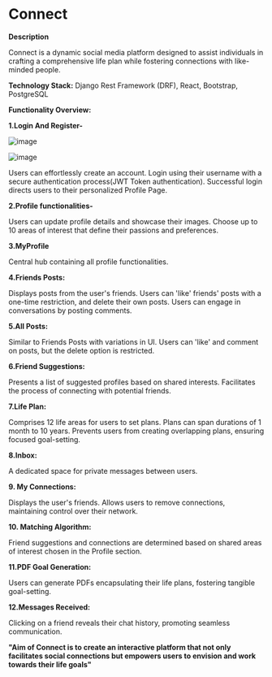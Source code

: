 
# Connect

**Description**

Connect is a dynamic social media platform designed to assist individuals in crafting a comprehensive life plan while fostering connections with like-minded people. 

**Technology Stack:** Django Rest Framework (DRF), React, Bootstrap, PostgreSQL

**Functionality Overview:**
 
**1.Login And Register-**

![image](https://github.com/AnubhavBangari3/Connect/assets/68240739/4c876ce7-bf30-4de3-a1e1-27eea4e488f5)

![image](https://github.com/AnubhavBangari3/Connect/assets/68240739/67b73b2e-c6ad-42b4-97c0-20b75ca7b5f4)


Users can effortlessly create an account.
Login using their username with a secure authentication process(JWT Token authentication).
Successful login directs users to their personalized Profile Page.
	
**2.Profile functionalities-**

Users can update profile details and showcase their images.
Choose up to 10 areas of interest that define their passions and preferences.
	

**3.MyProfile**

Central hub containing all profile functionalities.

**4.Friends Posts:**

Displays posts from the user's friends.
Users can 'like' friends' posts with a one-time restriction, and delete their own posts.
Users can engage in conversations by posting comments.

**5.All Posts:**

Similar to Friends Posts with variations in UI.
Users can 'like' and comment on posts, but the delete option is restricted.

**6.Friend Suggestions:**

Presents a list of suggested profiles based on shared interests.
Facilitates the process of connecting with potential friends.

**7.Life Plan:**

Comprises 12 life areas for users to set plans.
Plans can span durations of 1 month to 10 years.
Prevents users from creating overlapping plans, ensuring focused goal-setting.

**8.Inbox:**

A dedicated space for private messages between users.

**9. My Connections:**

Displays the user's friends.
Allows users to remove connections, maintaining control over their network.

**10. Matching Algorithm:**

Friend suggestions and connections are determined based on shared areas of interest chosen in the Profile section.

**11.PDF Goal Generation:**

Users can generate PDFs encapsulating their life plans, fostering tangible goal-setting.



**12.Messages Received:**

Clicking on a friend reveals their chat history, promoting seamless communication.

**"Aim of Connect is to create an interactive platform that not only facilitates social connections but empowers users to envision and work towards their life goals"**

